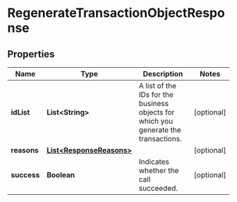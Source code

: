 

# RegenerateTransactionObjectResponse


## Properties

| Name | Type | Description | Notes |
|------------ | ------------- | ------------- | -------------|
|**idList** | **List&lt;String&gt;** | A list of the IDs for the business objects for which you generate the transactions.   |  [optional] |
|**reasons** | [**List&lt;ResponseReasons&gt;**](ResponseReasons.md) |  |  [optional] |
|**success** | **Boolean** | Indicates whether the call succeeded.  |  [optional] |



